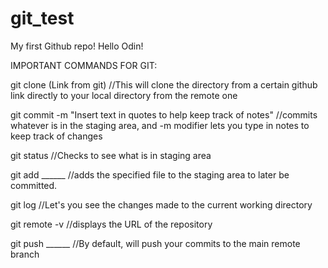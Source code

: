 # git_test
My first Github repo!
Hello Odin!

IMPORTANT COMMANDS FOR GIT:

git clone (Link from git)
//This will clone the directory from a certain github link directly to your local directory from the remote one

git commit -m "Insert text in quotes to help keep track of notes"
//commits whatever is in the staging area, and -m modifier lets you type in notes to keep track of changes

git status
//Checks to see what is in staging area 

git add ______
//adds the specified file to the staging area to later be committed.

git log
//Let's you see the changes made to the current working directory 

git remote -v 
//displays the URL of the repository 

git push ______
//By default, will push your commits to the main remote branch